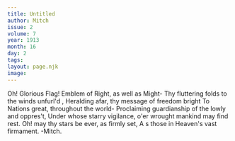 ```yaml
---
title: Untitled
author: Mitch
issue: 2
volume: 7
year: 1913
month: 16
day: 2
tags:
layout: page.njk
image:
---
```

Oh! Glorious Flag!   Emblem of Right, as well as Might-   Thy fluttering folds to the winds unfurl'd , Heralding afar, thy message of freedom bright   To Nations great, throughout the world- Proclaiming guardianship of the lowly and oppres't,   Under whose starry vigilance, o'er wrought mankind may find rest.   Oh! may thy stars be ever, as firmly set, A s those in Heaven's vast firmament.   -Mitch.   
